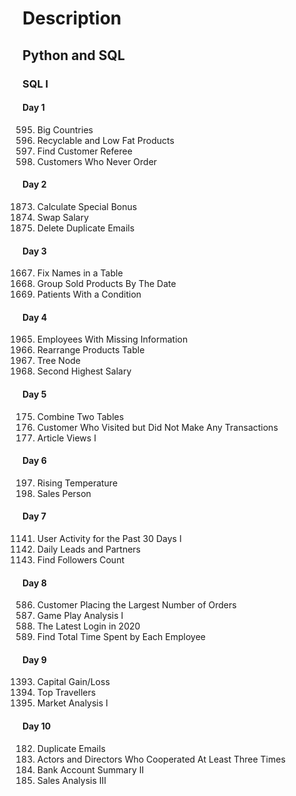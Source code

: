 # Description

## Python and SQL

### SQL I

#### Day 1

595. Big Countries
596. Recyclable and Low Fat Products
597. Find Customer Referee
598. Customers Who Never Order

#### Day 2

1873. Calculate Special Bonus
1874. Swap Salary
1875. Delete Duplicate Emails

#### Day 3

1667. Fix Names in a Table
1668. Group Sold Products By The Date
1669. Patients With a Condition

#### Day 4

1965. Employees With Missing Information
1966. Rearrange Products Table
1967. Tree Node
1968. Second Highest Salary

#### Day 5

175. Combine Two Tables
176. Customer Who Visited but Did Not Make Any Transactions
177. Article Views I

#### Day 6

197. Rising Temperature
198. Sales Person

#### Day 7

1141. User Activity for the Past 30 Days I
1142. Daily Leads and Partners
1143. Find Followers Count

#### Day 8

586. Customer Placing the Largest Number of Orders
587. Game Play Analysis I
588. The Latest Login in 2020
589. Find Total Time Spent by Each Employee

#### Day 9

1393. Capital Gain/Loss
1394. Top Travellers
1395. Market Analysis I

#### Day 10

182. Duplicate Emails
183. Actors and Directors Who Cooperated At Least Three Times
184. Bank Account Summary II
185. Sales Analysis III

